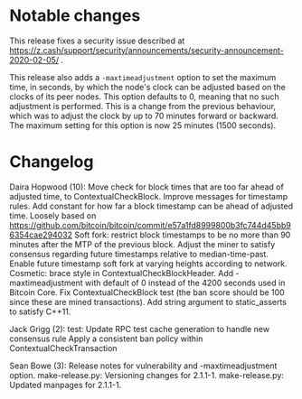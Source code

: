 Notable changes
===============

This release fixes a security issue described at
https://z.cash/support/security/announcements/security-announcement-2020-02-05/ .

This release also adds a `-maxtimeadjustment` option to set the maximum time, in
seconds, by which the node's clock can be adjusted based on the clocks of its
peer nodes. This option defaults to 0, meaning that no such adjustment is performed.
This is a change from the previous behaviour, which was to adjust the clock by up
to 70 minutes forward or backward. The maximum setting for this option is now
25 minutes (1500 seconds).

Changelog
=========

Daira Hopwood (10):
      Move check for block times that are too far ahead of adjusted time, to ContextualCheckBlock.
      Improve messages for timestamp rules.
      Add constant for how far a block timestamp can be ahead of adjusted time. Loosely based on https://github.com/bitcoin/bitcoin/commit/e57a1fd8999800b3fc744d45bb96354cae294032
      Soft fork: restrict block timestamps to be no more than 90 minutes after the MTP of the previous block.
      Adjust the miner to satisfy consensus regarding future timestamps relative to median-time-past.
      Enable future timestamp soft fork at varying heights according to network.
      Cosmetic: brace style in ContextualCheckBlockHeader.
      Add -maxtimeadjustment with default of 0 instead of the 4200 seconds used in Bitcoin Core.
      Fix ContextualCheckBlock test (the ban score should be 100 since these are mined transactions).
      Add string argument to static_asserts to satisfy C++11.

Jack Grigg (2):
      test: Update RPC test cache generation to handle new consensus rule
      Apply a consistent ban policy within ContextualCheckTransaction

Sean Bowe (3):
      Release notes for vulnerability and -maxtimeadjustment option.
      make-release.py: Versioning changes for 2.1.1-1.
      make-release.py: Updated manpages for 2.1.1-1.

